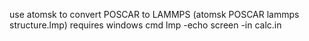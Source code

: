 use atomsk to convert POSCAR to LAMMPS (atomsk POSCAR lammps structure.lmp) requires windows cmd
lmp -echo screen -in calc.in
